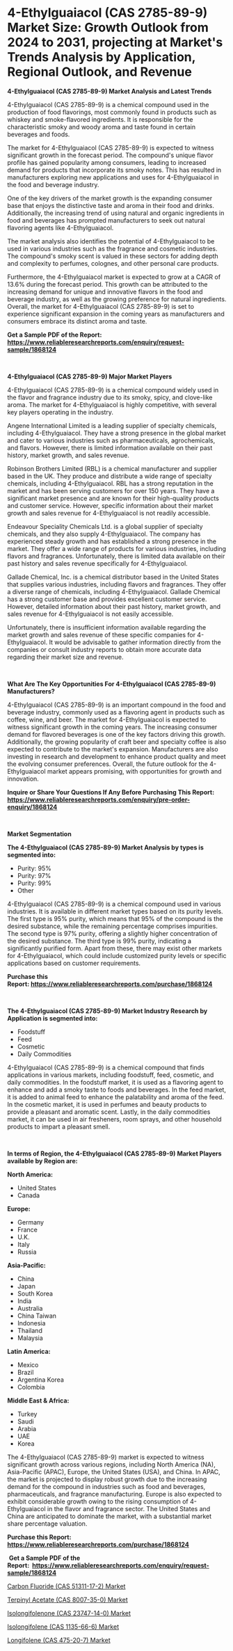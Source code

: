 <p><h1>4-Ethylguaiacol (CAS 2785-89-9) Market Size: Growth Outlook from 2024 to 2031, projecting at Market's Trends Analysis by Application, Regional Outlook, and Revenue</h1></p><p><strong>4-Ethylguaiacol (CAS 2785-89-9) Market Analysis and Latest Trends</strong></p>
<p><p>4-Ethylguaiacol (CAS 2785-89-9) is a chemical compound used in the production of food flavorings, most commonly found in products such as whiskey and smoke-flavored ingredients. It is responsible for the characteristic smoky and woody aroma and taste found in certain beverages and foods. </p><p>The market for 4-Ethylguaiacol (CAS 2785-89-9) is expected to witness significant growth in the forecast period. The compound's unique flavor profile has gained popularity among consumers, leading to increased demand for products that incorporate its smoky notes. This has resulted in manufacturers exploring new applications and uses for 4-Ethylguaiacol in the food and beverage industry.</p><p>One of the key drivers of the market growth is the expanding consumer base that enjoys the distinctive taste and aroma in their food and drinks. Additionally, the increasing trend of using natural and organic ingredients in food and beverages has prompted manufacturers to seek out natural flavoring agents like 4-Ethylguaiacol.</p><p>The market analysis also identifies the potential of 4-Ethylguaiacol to be used in various industries such as the fragrance and cosmetic industries. The compound's smoky scent is valued in these sectors for adding depth and complexity to perfumes, colognes, and other personal care products.</p><p>Furthermore, the 4-Ethylguaiacol market is expected to grow at a CAGR of 13.6% during the forecast period. This growth can be attributed to the increasing demand for unique and innovative flavors in the food and beverage industry, as well as the growing preference for natural ingredients. Overall, the market for 4-Ethylguaiacol (CAS 2785-89-9) is set to experience significant expansion in the coming years as manufacturers and consumers embrace its distinct aroma and taste.</p></p>
<p><strong>Get a Sample PDF of the Report:&nbsp; <a href="https://www.reliableresearchreports.com/enquiry/request-sample/1868124">https://www.reliableresearchreports.com/enquiry/request-sample/1868124</a></strong></p>
<p>&nbsp;</p>
<p><strong>4-Ethylguaiacol (CAS 2785-89-9) Major Market Players</strong></p>
<p><p>4-Ethylguaiacol (CAS 2785-89-9) is a chemical compound widely used in the flavor and fragrance industry due to its smoky, spicy, and clove-like aroma. The market for 4-Ethylguaiacol is highly competitive, with several key players operating in the industry.</p><p>Angene International Limited is a leading supplier of specialty chemicals, including 4-Ethylguaiacol. They have a strong presence in the global market and cater to various industries such as pharmaceuticals, agrochemicals, and flavors. However, there is limited information available on their past history, market growth, and sales revenue.</p><p>Robinson Brothers Limited (RBL) is a chemical manufacturer and supplier based in the UK. They produce and distribute a wide range of specialty chemicals, including 4-Ethylguaiacol. RBL has a strong reputation in the market and has been serving customers for over 150 years. They have a significant market presence and are known for their high-quality products and customer service. However, specific information about their market growth and sales revenue for 4-Ethylguaiacol is not readily accessible.</p><p>Endeavour Speciality Chemicals Ltd. is a global supplier of specialty chemicals, and they also supply 4-Ethylguaiacol. The company has experienced steady growth and has established a strong presence in the market. They offer a wide range of products for various industries, including flavors and fragrances. Unfortunately, there is limited data available on their past history and sales revenue specifically for 4-Ethylguaiacol.</p><p>Gallade Chemical, Inc. is a chemical distributor based in the United States that supplies various industries, including flavors and fragrances. They offer a diverse range of chemicals, including 4-Ethylguaiacol. Gallade Chemical has a strong customer base and provides excellent customer service. However, detailed information about their past history, market growth, and sales revenue for 4-Ethylguaiacol is not easily accessible.</p><p>Unfortunately, there is insufficient information available regarding the market growth and sales revenue of these specific companies for 4-Ethylguaiacol. It would be advisable to gather information directly from the companies or consult industry reports to obtain more accurate data regarding their market size and revenue.</p></p>
<p>&nbsp;</p>
<p><strong>What Are The Key Opportunities For 4-Ethylguaiacol (CAS 2785-89-9) Manufacturers?</strong></p>
<p><p>4-Ethylguaiacol (CAS 2785-89-9) is an important compound in the food and beverage industry, commonly used as a flavoring agent in products such as coffee, wine, and beer. The market for 4-Ethylguaiacol is expected to witness significant growth in the coming years. The increasing consumer demand for flavored beverages is one of the key factors driving this growth. Additionally, the growing popularity of craft beer and specialty coffee is also expected to contribute to the market's expansion. Manufacturers are also investing in research and development to enhance product quality and meet the evolving consumer preferences. Overall, the future outlook for the 4-Ethylguaiacol market appears promising, with opportunities for growth and innovation.</p></p>
<p><strong>Inquire or Share Your Questions If Any Before Purchasing This Report: <a href="https://www.reliableresearchreports.com/enquiry/pre-order-enquiry/1868124">https://www.reliableresearchreports.com/enquiry/pre-order-enquiry/1868124</a></strong></p>
<p>&nbsp;</p>
<p><strong>Market Segmentation</strong></p>
<p><strong>The 4-Ethylguaiacol (CAS 2785-89-9) Market Analysis by types is segmented into:</strong></p>
<p><ul><li>Purity: 95%</li><li>Purity: 97%</li><li>Purity: 99%</li><li>Other</li></ul></p>
<p><p>4-Ethylguaiacol (CAS 2785-89-9) is a chemical compound used in various industries. It is available in different market types based on its purity levels. The first type is 95% purity, which means that 95% of the compound is the desired substance, while the remaining percentage comprises impurities. The second type is 97% purity, offering a slightly higher concentration of the desired substance. The third type is 99% purity, indicating a significantly purified form. Apart from these, there may exist other markets for 4-Ethylguaiacol, which could include customized purity levels or specific applications based on customer requirements.</p></p>
<p><strong>Purchase this Report:&nbsp;<a href="https://www.reliableresearchreports.com/purchase/1868124">https://www.reliableresearchreports.com/purchase/1868124</a></strong></p>
<p>&nbsp;</p>
<p><strong>The 4-Ethylguaiacol (CAS 2785-89-9) Market Industry Research by Application is segmented into:</strong></p>
<p><ul><li>Foodstuff</li><li>Feed</li><li>Cosmetic</li><li>Daily Commodities</li></ul></p>
<p><p>4-Ethylguaiacol (CAS 2785-89-9) is a chemical compound that finds applications in various markets, including foodstuff, feed, cosmetic, and daily commodities. In the foodstuff market, it is used as a flavoring agent to enhance and add a smoky taste to foods and beverages. In the feed market, it is added to animal feed to enhance the palatability and aroma of the feed. In the cosmetic market, it is used in perfumes and beauty products to provide a pleasant and aromatic scent. Lastly, in the daily commodities market, it can be used in air fresheners, room sprays, and other household products to impart a pleasant smell.</p></p>
<p>&nbsp;</p>
<p><strong>In terms of Region, the 4-Ethylguaiacol (CAS 2785-89-9) Market Players available by Region are:</strong></p>
<p>
    <p> <strong> North America: </strong>
        <ul>
            <li>United States</li>
            <li>Canada</li>
        </ul>
        </p> 
    <p> <strong> Europe: </strong>
        <ul>
            <li>Germany</li>
            <li>France</li>
            <li>U.K.</li>
            <li>Italy</li>
            <li>Russia</li>
        </ul>
        </p> 
    <p> <strong> Asia-Pacific: </strong>
        <ul>
            <li>China</li>
            <li>Japan</li>
            <li>South Korea</li>
            <li>India</li>
            <li>Australia</li>
            <li>China Taiwan</li>
            <li>Indonesia</li>
            <li>Thailand</li>
            <li>Malaysia</li>
        </ul>
        </p> 
    <p> <strong> Latin America: </strong>
        <ul>
            <li>Mexico</li>
            <li>Brazil</li>
            <li>Argentina Korea</li>
            <li>Colombia</li>
        </ul>
        </p> 
    <p> <strong> Middle East & Africa: </strong>
        <ul>
            <li>Turkey</li>
            <li>Saudi</li>
            <li>Arabia</li>
            <li>UAE</li>
            <li>Korea</li>
        </ul>
    </p>
    </p>
<p><p>The 4-Ethylguaiacol (CAS 2785-89-9) market is expected to witness significant growth across various regions, including North America (NA), Asia-Pacific (APAC), Europe, the United States (USA), and China. In APAC, the market is projected to display robust growth due to the increasing demand for the compound in industries such as food and beverages, pharmaceuticals, and fragrance manufacturing. Europe is also expected to exhibit considerable growth owing to the rising consumption of 4-Ethylguaiacol in the flavor and fragrance sector. The United States and China are anticipated to dominate the market, with a substantial market share percentage valuation.</p></p>
<p><strong>Purchase this Report: <a href="https://www.reliableresearchreports.com/purchase/1868124">https://www.reliableresearchreports.com/purchase/1868124</a></strong></p>
<p>&nbsp;<strong>Get a Sample PDF of the Report:&nbsp;&nbsp;<a href="https://www.reliableresearchreports.com/enquiry/request-sample/1868124">https://www.reliableresearchreports.com/enquiry/request-sample/1868124</a></strong></p>
<p><strong></strong></p>
<p><p><a href="https://github.com/rahu1501/Market-Research-Report-List-1/blob/main/carbon-fluoride-cas-51311-17-2-market.md">Carbon Fluoride (CAS 51311-17-2) Market</a></p><p><a href="https://github.com/rahu1502/Market-Research-Report-List-1/blob/main/terpinyl-acetate-cas-8007-35-0-market.md">Terpinyl Acetate (CAS 8007-35-0) Market</a></p><p><a href="https://github.com/rahu1506/Market-Research-Report-List-1/blob/main/isolongifolenone-cas-23747-14-0-market.md">Isolongifolenone (CAS 23747-14-0) Market</a></p><p><a href="https://github.com/aashishrp/Market-Research-Report-List-1/blob/main/isolongifolene-cas-1135-66-6-market.md">Isolongifolene (CAS 1135-66-6) Market</a></p><p><a href="https://github.com/rahu1505/Market-Research-Report-List-1/blob/main/longifolene-cas-475-20-7-market.md">Longifolene (CAS 475-20-7) Market</a></p></p>